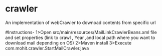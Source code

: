 # crawler
An implementation of webCrawler to downoad contents from specific url

#Instructions-
1>Open src/main/resources/MailLinkCrawlerBeans.xml  file and set properties (link to crawl , Year ,and local path where you want to download mail depending on OS)
2>Maven install 
3>Execute com.mohit.crawler.StartMailCrawler.java
